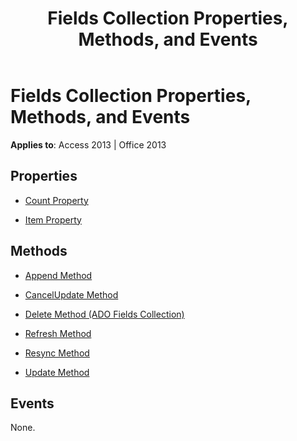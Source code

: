 ﻿---
title: Fields Collection Properties, Methods, and Events
TOCTitle: Fields Collection Properties, Methods, and Events
ms:assetid: 9b471249-e5d1-990d-fb7c-d830848d65ff
ms:mtpsurl: https://msdn.microsoft.com/library/JJ249706(v=office.15)
ms:contentKeyID: 48546566
ms.date: 09/18/2015
mtps_version: v=office.15
---

# Fields Collection Properties, Methods, and Events

**Applies to**: Access 2013 | Office 2013

## Properties

- [Count Property](count-property-ado.md)

- [Item Property](item-property-ado.md)

## Methods

- [Append Method](append-method-ado.md)

- [CancelUpdate Method](cancelupdate-method-ado.md)

- [Delete Method (ADO Fields Collection)](delete-method-ado-fields-collection.md)

- [Refresh Method](refresh-method-ado.md)

- [Resync Method](resync-method-ado.md)

- [Update Method](update-method-ado.md)

## Events

None.

